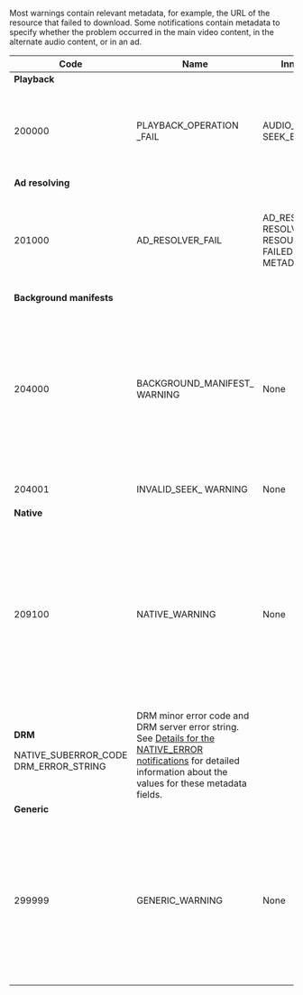 ---
---

<a id="section_F25366B6703040E3ADA993C113618F01"></a>

Most warnings contain relevant metadata, for example, the URL of the resource that failed to download. Some notifications contain metadata to specify whether the problem occurred in the main video content, in the alternate audio content, or in an ad.

<table frame="all" colsep="1" rowsep="1" id="table_C24772DF203B4DB2ACE6B475698C4C58"> 
 <tgroup cols="5" colsep="1" rowsep="1" class="FormatA"> 
  <colspec colnum="1" colname="1" colwidth="1.00*" /> 
  <colspec colnum="2" colname="2" colwidth="1.94*" /> 
  <colspec colnum="3" colname="3" colwidth="2.25*" /> 
  <colspec colnum="4" colname="4" colwidth="2.72*" /> 
  <colspec colnum="5" colname="5" colwidth="3.45*" /> 
  <thead> 
   <tr rowsep="1"> 
    <th colname="1" class="entry">Code </th> 
    <th colname="2" class="entry">Name </th> 
    <th colname="3" class="entry">InnerNotification </th> 
    <th colname="4" class="entry">Metadata Keys </th> 
    <th colname="5" class="entry">Comments </th> 
   </tr> 
  </thead> 
  <tbody> 
   <tr rowsep="1"> 
    <td namest="1" nameend="5"><b>Playback</b> </td> 
   </tr> 
   <tr rowsep="1"> 
    <td colname="1"><span class="codeph">200000 </span> </td> 
    <td colname="2"><span class="codeph">PLAYBACK_OPERATION _FAIL </span> </td> 
    <td colname="3"><span class="codeph">AUDIO_TRACK_ERROR </span><span class="codeph">SEEK_ERROR </span> </td> 
    <td colname="4"><span class="codeph">DESCRIPTION </span> </td> 
    <td colname="5"> <p>A playback-related operation has failed, but playback may continue. </p> </td> 
   </tr> 
   <tr rowsep="1"> 
    <td namest="1" nameend="5"><b>Ad resolving </b> </td> 
   </tr> 
   <tr rowsep="1"> 
    <td colname="1"><span class="codeph">201000 </span> </td> 
    <td colname="2"><span class="codeph">AD_RESOLVER_FAIL </span> </td> 
    <td colname="3"><span class="codeph">AD_RESOLVER_ RESOLVE_FAIL </span><span class="codeph">RESOURCE_PLACEMENT_ FAILED </span><span class="codeph">AD_RESOLVER_ METADATA_INVALID </span> </td> 
    <td colname="4"> <p>None </p> </td> 
    <td colname="5"> <p>The ad-resolver has failed to resolve/insert the ad content. Playback may continue. </p> </td> 
   </tr> 
   <tr rowsep="1"> 
    <td namest="1" nameend="5"><b>Background manifests</b> </td> 
   </tr> 
   <tr rowsep="1"> 
    <td colname="1"><span class="codeph"> 204000 </span> </td> 
    <td colname="2"><span class="codeph">BACKGROUND_MANIFEST_ WARNING</span> </td> 
    <td colname="3"> <p>None </p> </td> 
    <td colname="4"><span class="codeph">BACKGROUND_MANIFEST_ WARNING_ERROR</span> <span class="codeph">BACKGROUND_MANIFEST_ WARNING_NAME</span> <span class="codeph">DESCRIPTION</span> </td> 
    <td colname="5"> <p> Error in background manifest download. Any issue in updating the background manifest is dispatched as a 
      <ph conkeyref="phrases/primetime-sdk-name" /> warning and does not cause the playback to stop. </p> </td> 
   </tr> 
   <tr rowsep="1"> 
    <td colname="1"><span class="codeph"> 204001 </span> </td> 
    <td colname="2"><span class="codeph">INVALID_SEEK_ WARNING</span> </td> 
    <td colname="3"> <p>None </p> </td> 
    <td colname="4"><span class="codeph">DESCRIPTION</span> </td> 
    <td colname="5"> <p> </p> </td> 
   </tr> 
   <tr rowsep="1"> 
    <td namest="1" nameend="5"><b>Native</b> </td> 
   </tr> 
   <tr rowsep="1"> 
    <td colname="1" morerows="1"><span class="codeph">209100 </span> </td> 
    <td colname="2" morerows="1"><span class="codeph">NATIVE_WARNING </span> </td> 
    <td colname="3" morerows="1"> <p>None </p> </td> 
    <td colname="4"><b>AVE</b> <p><span class="codeph">NATIVE_ERROR_CODE </span><span class="codeph">NATIVE_ERROR_NAME </span><span class="codeph">DESCRIPTION </span> </p> </td> 
    <td colname="5"> <p>The low-level AVE library issued an error. </p> <p>See <a href="http://help.adobe.com/en_US/primetime/psdk/dhls/index.html#PSDKs-concept-Details_for_the_NATIVEERROR_notification" format="html" scope="external">Details for the NATIVE_ERROR notifications</a> for detailed information about the values for these metadata fields. </p> </td> 
   </tr> 
   <tr rowsep="1"> 
    <td colname="4"><b>DRM</b> <p><span class="codeph">NATIVE_SUBERROR_CODE</span> <span class="codeph">DRM_ERROR_STRING</span> </p> </td> 
    <td colname="5">
     <ph>
      DRM minor error code and DRM server error string. See 
      <a href="http://help.adobe.com/en_US/primetime/psdk/dhls/index.html#PSDKs-concept-Details_for_the_NATIVEERROR_notification" format="html" scope="external">Details for the NATIVE_ERROR notifications</a> for detailed information about the values for these metadata fields.
     </ph> </td> 
   </tr> 
   <tr rowsep="1"> 
    <td namest="1" nameend="5"><b>Generic</b> </td> 
   </tr> 
   <tr rowsep="0"> 
    <td colname="1"><span class="codeph">299999 </span> </td> 
    <td colname="2"><span class="codeph">GENERIC_WARNING </span> </td> 
    <td colname="3"> <p>None </p> </td> 
    <td colname="4"> <p>None </p> </td> 
    <td colname="5"> <p>Marks a generic warning event. Not actually issued by 
      <ph conkeyref="phrases/primetime-sdk-name" />. It's just a marker for the end of the range of numerical codes corresponding to warning events. </p> </td> 
   </tr> 
  </tbody> 
 </tgroup> 
</table>

